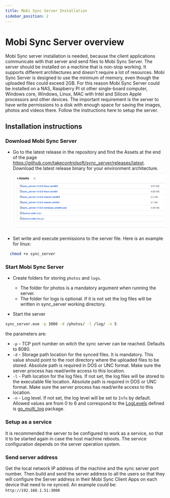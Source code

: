 ```yaml
---
title: Mobi Sync Server Installation
sidebar_position: 2
---
```

# Mobi Sync Server overview
Mobi Sync server installation is needed, because the client applications communicate with that server and send files to Mobi Sync Server. The server should be installed on a machine that is non-stop working. It supports different architectures and doesn't require a lot of resources. Mobi Sync Server is designed to use the minimum of memory, even though the uploaded files could exceed 2GB. For this reason Mobi Sync Server could be installed on a NAS, Raspberry PI ot other single-board computer, Windows core, Windows, Linux, MAC with Intel and Silicon Apple processors and other devices. The important requirement is the server to have write permissions to a disk with enough space for saving the images, photos and videos there. Follow the instructions here to setup the server.

## Installation instructions
### Download Mobi Sync Server 

* Go to the latest release in the repository and find the Assets at the end of the page
https://github.com/takecontrolsoft/sync_server/releases/latest. 
Download the latest release binary for your environment architecture.
![release assets](latest_release.png)


* Set write and execute permissions to the server file.
Here is an example for linux:
```bash
  chmod +x sync_server
```

### Start Mobi Sync Server
* Create folders for storing `photos` and `logs`.

  * The folder for photos is a mandatory argument when running the server.
  * The folder for logs is optional. If it is not set the log files will be written in sync_server working directory.

* Start the server

```bash
sync_server.exe -p 3000 -d /photos/ -l /log/ -n 5
```

the parameters are:
  * `-p` - TCP port number on witch the sync server can be reached. Defaults to 8080.
  * `-d` - Storage path location for the synced files. It is mandatory.
        This value should point to the root directory where the uploaded files to be stored.
        Absolute path is required in DOS or UNC format.
        Make sure the server process has read/write access to this location.
  * `-l` - Path location for the log files. 
        If not set, the log files will be stored to the executable file location.
        Absolute path is required in DOS or UNC format.
        Make sure the server process has read/write access to this location.
  * `-n` - Log level. 
        If not set, the log level will be set to `Info` by default.
        Allowed values are from 0 to 6 and correspond to the [LogLevels](https://pkg.go.dev/github.com/takecontrolsoft/go_multi_log/logger/levels#LogLevel) defined is [go_multi_log](https://pkg.go.dev/github.com/takecontrolsoft/go_multi_log) package.
        

### Setup as a service
It is recommended the server to be configured to work as a service, so that it to be started again in case the host machine reboots. The service configuration depends on the server operation system.

### Send server address
Get the local network IP address of the machine and the sync server port number. Then build and send the server address to all the users so that they will configure the Server address in their Mobi Sync Client Apps on each device that need to ne synced.
An example could be: `http://192.168.1.51:3000`

